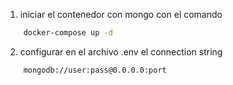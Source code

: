 1. iniciar el contenedor con mongo con el comando

```bash
    docker-compose up -d
```
2. configurar en el archivo .env el connection string

```bash
    mongodb://user:pass@0.0.0.0:port
```